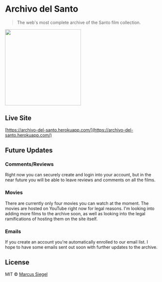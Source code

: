# Archivo del Santo

  > The web's most complete archive of the Santo film collection.
  
  <img src='https://i.imgur.com/4TUrae6.png' width='250'>
  
  
  ## Live Site
  
  
  [https://archivo-del-santo.herokuapp.com/](https://archivo-del-santo.herokuapp.com/)
  
  
  
  ## Future Updates
  
  ### Comments/Reviews
  
  Right now you can securely create and login into your account, 
but in the near future you will be able to leave reviews and comments on all the films.
  
  ### Movies
  
  There are currently only four movies you can watch at the moment. The movies are hosted on YouTube right now for legal reasons. I'm looking into adding more films to the archive soon, as well as looking into the legal ramifications of hosting them on the site itself.

### Emails

If you create an account you're automatically enrolled to our email list. I hope to have some emails sent out soon with further updates to the archive. 
  
  
  ## License
  
  MIT © [Marcus Siegel](https://github.com/siegelverse)
